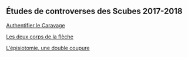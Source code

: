 ## Études de controverses des Scubes 2017-2018

[Authentifier le Caravage](https://controverses.github.io/2018/caravage.html)

[Les deux corps de la flèche](https://controverses.github.io/2018/deuxcorpsfleche.html)

[L'épisiotomie, une double coupure](https://controverses.github.io/2018/episiotomie.html)
